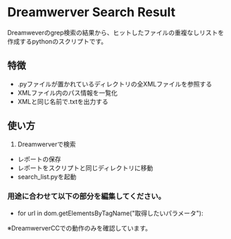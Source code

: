 # Dreamwerver Search Result
Dreamweverのgrep検索の結果から、ヒットしたファイルの重複なしリストを作成するpythonのスクリプトです。

## 特徴
- .pyファイルが置かれているディレクトリの全XMLファイルを参照する
- XMLファイル内のパス情報を一覧化
- XMLと同じ名前で.txtを出力する

## 使い方
1. Dreamwerverで検索
- レポートの保存
- レポートをスクリプトと同じディレクトリに移動
- search_list.pyを起動

### 用途に合わせて以下の部分を編集してください。  
- for url in dom.getElementsByTagName("取得したいパラメータ"):

※DreamwerverCCでの動作のみを確認しています。